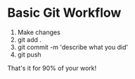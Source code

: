 # Basic Git Workflow

1. Make changes
2. git add .
3. git commit -m 'describe what you did'
4. git push

That's it for 90% of your work!
